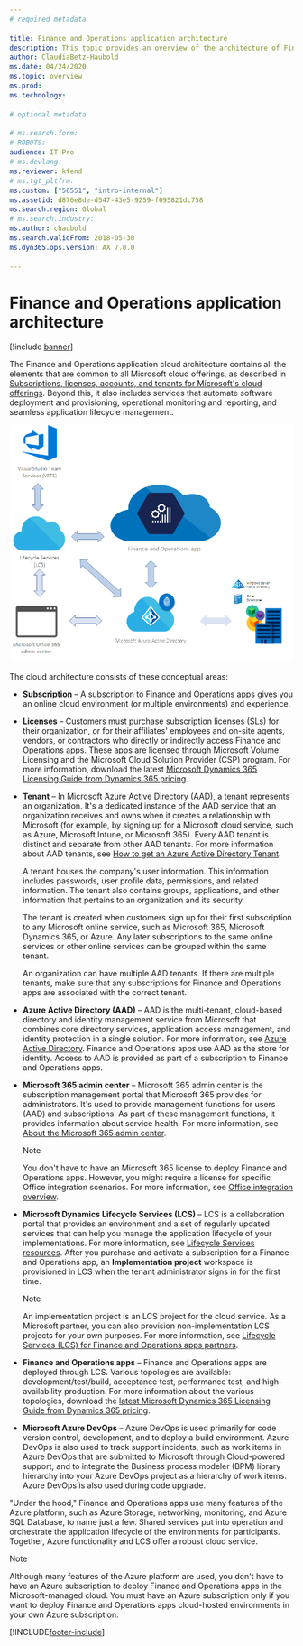 ```yaml
---
# required metadata

title: Finance and Operations application architecture
description: This topic provides an overview of the architecture of Finance and Operations applications.
author: ClaudiaBetz-Haubold
ms.date: 04/24/2020
ms.topic: overview
ms.prod: 
ms.technology: 

# optional metadata

# ms.search.form: 
# ROBOTS: 
audience: IT Pro
# ms.devlang: 
ms.reviewer: kfend
# ms.tgt_pltfrm: 
ms.custom: ["56551", "intro-internal"]
ms.assetid: d876e8de-d547-43e5-9259-f095821dc758
ms.search.region: Global
# ms.search.industry: 
ms.author: chaubold
ms.search.validFrom: 2018-05-30
ms.dyn365.ops.version: AX 7.0.0

---
```


# Finance and Operations application architecture

[!include [banner](../includes/banner.md)]

The Finance and Operations application cloud architecture contains all the elements that are common to all Microsoft cloud offerings, as described in [Subscriptions, licenses, accounts, and tenants for Microsoft's cloud offerings](/office365/enterprise/subscriptions-licenses-accounts-and-tenants-for-microsoft-cloud-offerings). Beyond this, it also includes services that automate software deployment and provisioning, operational monitoring and reporting, and seamless application lifecycle management.

![Cloud architecture.](./media/cloud-architecture.png)

The cloud architecture consists of these conceptual areas:

- **Subscription** – A subscription to Finance and Operations apps gives you an online cloud environment (or multiple environments) and experience.
- **Licenses** – Customers must purchase subscription licenses (SLs) for their organization, or for their affiliates' employees and on-site agents, vendors, or contractors who directly or indirectly access Finance and Operations apps. These apps are licensed through Microsoft Volume Licensing and the Microsoft Cloud Solution Provider (CSP) program. For more information, download the latest [Microsoft Dynamics 365 Licensing Guide from Dynamics 365 pricing](https://dynamics.microsoft.com/pricing/).
- **Tenant** – In Microsoft Azure Active Directory (AAD), a tenant represents an organization. It's a dedicated instance of the AAD service that an organization receives and owns when it creates a relationship with Microsoft (for example, by signing up for a Microsoft cloud service, such as Azure, Microsoft Intune, or Microsoft 365). Every AAD tenant is distinct and separate from other AAD tenants. For more information about AAD tenants, see [How to get an Azure Active Directory Tenant](/azure/active-directory/develop/active-directory-howto-tenant).

    A tenant houses the company's user information. This information includes passwords, user profile data, permissions, and related information. The tenant also contains groups, applications, and other information that pertains to an organization and its security.

    The tenant is created when customers sign up for their first subscription to any Microsoft online service, such as Microsoft 365, Microsoft Dynamics 365, or Azure. Any later subscriptions to the same online services or other online services can be grouped within the same tenant.

    An organization can have multiple AAD tenants. If there are multiple tenants, make sure that any subscriptions for Finance and Operations apps are associated with the correct tenant.

- **Azure Active Directory (AAD)** – AAD is the multi-tenant, cloud-based directory and identity management service from Microsoft that combines core directory services, application access management, and identity protection in a single solution. For more information, see [Azure Active Directory](/azure/active-directory/). Finance and Operations apps use AAD as the store for identity. Access to AAD is provided as part of a subscription to Finance and Operations apps.
- **Microsoft 365 admin center** – Microsoft 365 admin center is the subscription management portal that Microsoft 365 provides for administrators. It's used to provide management functions for users (AAD) and subscriptions. As part of these management functions, it provides information about service health. For more information, see [About the Microsoft 365 admin center](https://support.office.com/article/about-the-office-365-admin-center-758befc4-0888-4009-9f14-0d147402fd23).

    > [!NOTE]
    > You don't have to have an Microsoft 365 license to deploy Finance and Operations apps. However, you might require a license for specific Office integration scenarios. For more information, see [Office integration overview](../../dev-itpro/office-integration/office-integration.md).

- **Microsoft Dynamics Lifecycle Services (LCS)** – LCS is a collaboration portal that provides an environment and a set of regularly updated services that can help you manage the application lifecycle of your implementations. For more information, see [Lifecycle Services resources](../../dev-itpro/lifecycle-services/lcs.md). After you purchase and activate a subscription for a Finance and Operations app, an **Implementation project** workspace is provisioned in LCS when the tenant administrator signs in for the first time.

    > [!NOTE]
    > An implementation project is an LCS project for the cloud service. As a Microsoft partner, you can also provision non-implementation LCS projects for your own purposes. For more information, see [Lifecycle Services (LCS) for Finance and Operations apps partners](../../dev-itpro/lifecycle-services/getting-started-lcs.md).

- **Finance and Operations apps** – Finance and Operations apps are deployed through LCS. Various topologies are available: development/test/build, acceptance test, performance test, and high-availability production. For more information about the various topologies, download the [latest Microsoft Dynamics 365 Licensing Guide from Dynamics 365 pricing](https://dynamics.microsoft.com/pricing/).
- **Microsoft Azure DevOps** – Azure DevOps is used primarily for code version control, development, and to deploy a build environment. Azure DevOps is also used to track support incidents, such as work items in Azure DevOps that are submitted to Microsoft through Cloud-powered support, and to integrate the Business process modeler (BPM) library hierarchy into your Azure DevOps project as a hierarchy of work items. Azure DevOps is also used during code upgrade.

"Under the hood," Finance and Operations apps use many features of the Azure platform, such as Azure Storage, networking, monitoring, and Azure SQL Database, to name just a few. Shared services put into operation and orchestrate the application lifecycle of the environments for participants. Together, Azure functionality and LCS offer a robust cloud service.

> [!NOTE]
> Although many features of the Azure platform are used, you don't have to have an Azure subscription to deploy Finance and Operations apps in the Microsoft-managed cloud. You must have an Azure subscription only if you want to deploy Finance and Operations apps cloud-hosted environments in your own Azure subscription.


[!INCLUDE[footer-include](../../../includes/footer-banner.md)]
